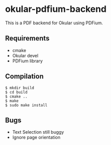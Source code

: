 okular-pdfium-backend
====================

This is a PDF backend for Okular using PDFium.

Requirements
------------
- cmake
- Okular devel
- PDFium library

Compilation
-----------
```
$ mkdir build
$ cd build
$ cmake ..
$ make
$ sudo make install
```

Bugs
----
- Text Selection still buggy
- Ignore page orientation
